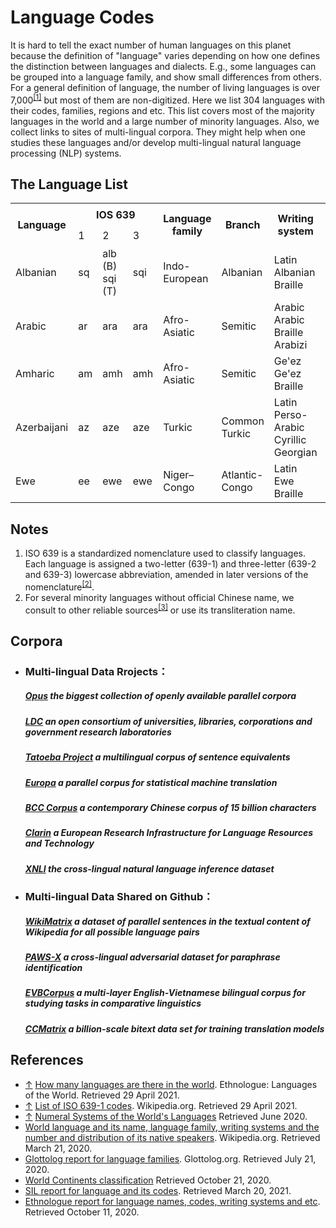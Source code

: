 # Language Codes

It is hard to tell the exact number of human languages on this planet because the definition of "language" varies depending on how one defines the distinction between languages and dialects. E.g., some languages can be grouped into a language family, and show small differences from others. For a general definition of language, the number of living languages is over 7,000<sup><a id="4">[[1]](#1)</a></sup> but most of them are non-digitized. Here we list 304 languages with their codes, families, regions and etc. This list covers most of the majority languages in the world and a large number of minority languages. Also, we collect links to sites of multi-lingual corpora. They might help when one studies these languages and/or develop multi-lingual natural language processing (NLP) systems.

## The Language List

<table>
    <tr>
        <th rowspan='2'>Language</th>
        <th colspan='3'>IOS 639</th>
        <th rowspan='2'>Language family</th>
        <th rowspan='2'>Branch</th>
        <th rowspan='2'>Writing system</th>
        <th rowspan='2'>Macro-area</th>
        <th rowspan='2'>Native speakers(million)</th>
        <th rowspan='2'>Chinese name of Language</th>
    </tr>
    <tr>
        <td>1</td>
        <td>2</td>
        <td>3</td>
    </tr>
    <tr>
        <td>Albanian</td>
        <td>sq</td>
        <td>alb (B)<br>sqi (T)</td>
        <td>sqi</td>
        <td>Indo-European</td>
        <td>Albanian</td>
        <td>Latin<br>Albanian Braille</td>
        <td>Asia<br>Europe</td>
        <td>7.5</td>
        <td>阿尔巴尼亚语</td>
    </tr>
    <tr>
        <td>Arabic</td>
        <td>ar</td>
        <td>ara</td>
        <td>ara</td>
        <td>Afro-Asiatic</td>
        <td>Semitic</td>
        <td>Arabic<br>Arabic Braille<br>Arabizi</td>
        <td>Africa<br>Asia</td>
        <td>270</td>
        <td>阿拉伯语</td>
    </tr>
    <tr>
        <td>Amharic</td>
        <td>am</td>
        <td>amh</td>
        <td>amh</td>
        <td>Afro-Asiatic</td>
        <td>Semitic</td>
        <td>Geʽez<br>Ge'ez Braille</td>
        <td>Africa</td>
        <td>32</td>
        <td>阿姆哈拉语</td>
    </tr>
    <tr>
        <td>Azerbaijani</td>
        <td>az</td>
        <td>aze</td>
        <td>aze</td>
        <td>Turkic</td>
        <td>Common Turkic</td>
        <td>Latin<br>Perso-Arabic<br>Cyrillic<br>Georgian</td>
        <td>Asia</td>
        <td>23</td>
        <td>阿塞拜疆语</td>
    </tr>
     <tr>
        <td>Ewe</td>
        <td>ee</td>
        <td>ewe</td>
        <td>ewe</td>
        <td>Niger–Congo</td>
        <td>Atlantic-Congo</td>
        <td>Latin<br>Ewe Braille</td>
        <td>Africa</td>
        <td>7</td>
        <td>埃维语</td>
    </tr>
</table>

## Notes

 1.	ISO 639 is a standardized nomenclature used to classify languages. Each language is assigned a two-letter (639-1) and three-letter (639-2 and 639-3) lowercase abbreviation, amended in later versions of the nomenclature<sup><a id="5">[[2]](#2)</a></sup>.
 2.	For several minority languages without official Chinese name, we consult to other reliable sources<sup><a id="6">[[3]](#3)</a></sup> or use its transliteration name.


## Corpora 
- ### Multi-lingual Data Rrojects：

  #####          [Opus](http://opus.nlpl.eu/)	the biggest collection of openly available parallel corpora

  #####          [LDC](https://www.ldc.upenn.edu/)	an open consortium of universities, libraries, corporations and government research laboratories

  #####          [Tatoeba Project](http://www.manythings.org/anki/)	a multilingual corpus of sentence equivalents

  #####          [Europa](https://data.europa.eu/data/datasets?locale=en&minScoring=0)	a parallel corpus for statistical machine translation

  #####          [BCC  Corpus](http://bcc.blcu.edu.cn/)	a contemporary Chinese corpus of 15 billion characters

  #####         [Clarin](https://www.clarin.eu/resource-families/parallel-corpora)	a European Research Infrastructure for Language Resources and Technology

  #####         [XNLI](https://www.nyu.edu/projects/bowman/multinli/)	the cross-lingual natural language inference dataset



- ### Multi-lingual Data Shared on Github：

  ##### [WikiMatrix](https://github.com/facebookresearch/LASER/tree/master/tasks/WikiMatrix)	a dataset of parallel sentences in the textual content of Wikipedia for all possible language pairs 

  ##### [PAWS-X](https://github.com/google-research-datasets/paws/tree/master/pawsx)	a cross-lingual adversarial dataset for paraphrase identification

  ##### [EVBCorpus](https://github.com/qhungngo/EVBCorpus)	a multi-layer English-Vietnamese bilingual corpus for studying tasks in comparative linguistics

  ##### [CCMatrix](https://github.com/facebookresearch/LASER/tree/master/tasks/CCMatrix)	a billion-scale bitext data set for training translation models
## References
- [↑](#4) <a id="1">[How many languages are there in the world](https://www.ethnologue.com/guides/how-many-languages). Ethnologue: Languages of the World. Retrieved 29 April 2021.</a>
- [↑](#5) <a id="2">[List of ISO 639-1 codes](https://en.wikipedia.org/wiki/List_of_ISO_639-1_codes). Wikipedia.org. Retrieved 29 April 2021.</a>
- [↑](#6) <a id="3">[Numeral Systems of the World's Languages](https://mpi-lingweb.shh.mpg.de/numeral/)  Retrieved June 2020.</a>
- [World language and its name, language family, writing systems and the number and distribution of its native speakers](https://iso639-3.sil.org/). Wikipedia.org. Retrieved March 21, 2020.
- [Glottolog report for language families](https://www.fmprc.gov.cn/web/gjhdq_676201/gj_676203/oz_678770/). Glottolog.org. Retrieved July 21, 2020.
- [World Continents classification](https://zh.wikipedia.org/wiki/%E4%BB%A5%E6%AF%8D%E8%AA%9E%E4%BA%BA%E5%8F%A3%E6%8E%92%E5%BA%8F%E7%9A%84%E8%AA%9E%E8%A8%80%E5%88%97%E8%A1%A8) Retrieved October 21, 2020.
- [SIL report for language and its codes](http://www.360doc.com/content/17/0302/14/19062466_633344811.shtml). Retrieved March 20, 2021.
- [Ethnologue report for language names, codes, writing systems and etc](https://www.ethnologue.com/language/ata). Retrieved October 11, 2020.
